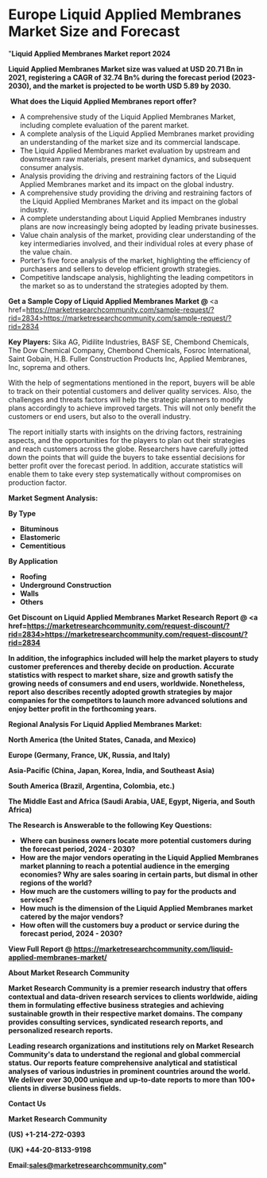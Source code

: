 # Europe Liquid Applied Membranes Market Size and Forecast
"<strong>Liquid Applied Membranes Market report 2024</strong>

<strong>Liquid Applied Membranes Market size was valued at USD 20.71 Bn in 2021, registering a CAGR of 32.74 Bn% during the forecast period (2023-2030), and the market is projected to be worth USD 5.89 by 2030.</strong>

 <strong><b>What does the Liquid Applied Membranes report offer?</b></strong>
<ul>
  <li>A comprehensive study of the Liquid Applied Membranes Market, including complete evaluation of the parent market.</li>
  <li>A complete analysis of the Liquid Applied Membranes market providing an understanding of the market size and its commercial landscape.</li>
  <li>The Liquid Applied Membranes market evaluation by upstream and downstream raw materials, present market dynamics, and subsequent consumer analysis.</li>
  <li>Analysis providing the driving and restraining factors of the Liquid Applied Membranes market and its impact on the global industry.</li>
  <li>A comprehensive study providing the driving and restraining factors of the Liquid Applied Membranes Market and its impact on the global industry.</li>
  <li>A complete understanding about Liquid Applied Membranes industry plans are now increasingly being adopted by leading private businesses.</li>
  <li>Value chain analysis of the market, providing clear understanding of the key intermediaries involved, and their individual roles at every phase of the value chain.</li>
  <li>Porter’s five force analysis of the market, highlighting the efficiency of purchasers and sellers to develop efficient growth strategies.</li>
  <li>Competitive landscape analysis, highlighting the leading competitors in the market so as to understand the strategies adopted by them.</li>
</ul>

<strong>Get a Sample Copy of Liquid Applied Membranes Market @ </strong><a href=https://marketresearchcommunity.com/sample-request/?rid=2834><u>https://marketresearchcommunity.com/sample-request/?rid=2834</u></a>

<strong>Key Players:</strong> 
Sika AG, Pidilite Industries, BASF SE, Chembond Chemicals, The Dow Chemical Company, Chembond Chemicals, Fosroc International, Saint Gobain, H.B. Fuller Construction Products Inc, Applied Membranes, Inc, soprema and others.

With the help of segmentations mentioned in the report, buyers will be able to track on their potential customers and deliver quality services. Also, the challenges and threats factors will help the strategic planners to modify plans accordingly to achieve improved targets. This will not only benefit the customers or end users, but also to the overall industry.

The report initially starts with insights on the driving factors, restraining aspects, and the opportunities for the players to plan out their strategies and reach customers across the globe. Researchers have carefully jotted down the points that will guide the buyers to take essential decisions for better profit over the forecast period. In addition, accurate statistics will enable them to take every step systematically without compromises on production factor.

<strong>Market Segment Analysis:</strong>


<strong><strong>By Type</strong></h4>
<ul>
 	<li>Bituminous</li>
 	<li>Elastomeric</li>
 	<li>Cementitious</li>
</ul>
<strong><strong>By Application</strong></h4>
<ul>
 	<li>Roofing</li>
 	<li>Underground Construction</li>
 	<li>Walls</li>
 	<li>Others</li>
</ul>

<strong>Get Discount on Liquid Applied Membranes Market Research Report @ </b></strong><a href=https://marketresearchcommunity.com/request-discount/?rid=2834><u>https://marketresearchcommunity.com/request-discount/?rid=2834</u></a>

In addition, the infographics included will help the market players to study customer preferences and thereby decide on production. Accurate statistics with respect to market share, size and growth satisfy the growing needs of consumers and end users, worldwide. Nonetheless, report also describes recently adopted growth strategies by major companies for the competitors to launch more advanced solutions and enjoy better profit in the forthcoming years.

<strong>Regional Analysis For Liquid Applied Membranes Market:</strong>

<strong>North America</strong> (the United States, Canada, and Mexico)

<strong>Europe</strong> (Germany, France, UK, Russia, and Italy)

<strong>Asia-Pacific</strong> (China, Japan, Korea, India, and Southeast Asia)

<strong>South America</strong> (Brazil, Argentina, Colombia, etc.)

<strong>The Middle East and Africa</strong> (Saudi Arabia, UAE, Egypt, Nigeria, and South Africa)

<strong>The Research is Answerable to the following Key Questions:</strong>
<ul>
 	<li>Where can business owners locate more potential customers during the forecast period, 2024 - 2030?</li>
 	<li>How are the major vendors operating in the Liquid Applied Membranes market planning to reach a potential audience in the emerging economies? Why are sales soaring in certain parts, but dismal in other regions of the world?</li>
 	<li>How much are the customers willing to pay for the products and services?</li>
 	<li>How much is the dimension of the Liquid Applied Membranes market catered by the major vendors?</li>
 	<li>How often will the customers buy a product or service during the forecast period, 2024 - 2030?</li>
</ul>

<strong>View Full Report @</strong> <a href=https://marketresearchcommunity.com/liquid-applied-membranes-market/>https://marketresearchcommunity.com/liquid-applied-membranes-market/</a>

<strong>About Market Research Community</strong>

Market Research Community is a premier research industry that offers contextual and data-driven research services to clients worldwide, aiding them in formulating effective business strategies and achieving sustainable growth in their respective market domains. The company provides consulting services, syndicated research reports, and personalized research reports.

Leading research organizations and institutions rely on Market Research Community's data to understand the regional and global commercial status. Our reports feature comprehensive analytical and statistical analyses of various industries in prominent countries around the world. We deliver over 30,000 unique and up-to-date reports to more than 100+ clients in diverse business fields.

<strong>Contact Us</strong>

<strong>Market Research Community</strong>

(US) +1-214-272-0393

(UK) +44-20-8133-9198

<strong>Email:</strong>sales@marketresearchcommunity.com"
